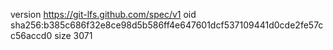 version https://git-lfs.github.com/spec/v1
oid sha256:b385c686f32e8ce98d5b586ff4e647601dcf537109441d0cde2fe57cc56accd0
size 3071
